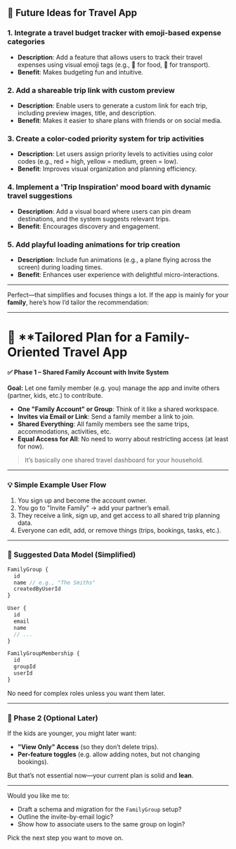 ## 📌 Future Ideas for Travel App

### 1. Integrate a travel budget tracker with emoji-based expense categories
* **Description**: Add a feature that allows users to track their travel expenses using visual emoji tags (e.g., 🍕 for food, 🚕 for transport).
* **Benefit**: Makes budgeting fun and intuitive.

### 2. Add a shareable trip link with custom preview
* **Description**: Enable users to generate a custom link for each trip, including preview images, title, and description.
* **Benefit**: Makes it easier to share plans with friends or on social media.

### 3. Create a color-coded priority system for trip activities
* **Description**: Let users assign priority levels to activities using color codes (e.g., red = high, yellow = medium, green = low).
* **Benefit**: Improves visual organization and planning efficiency.

### 4. Implement a 'Trip Inspiration' mood board with dynamic travel suggestions
* **Description**: Add a visual board where users can pin dream destinations, and the system suggests relevant trips.
* **Benefit**: Encourages discovery and engagement.

### 5. Add playful loading animations for trip creation
* **Description**: Include fun animations (e.g., a plane flying across the screen) during loading times.
* **Benefit**: Enhances user experience with delightful micro-interactions.

---

Perfect—that simplifies and focuses things a lot. If the app is mainly for your **family**, here’s how I’d tailor the recommendation:

---

# 🔧 **Tailored Plan for a Family-Oriented Travel App
#### ✅ Phase 1 – Shared Family Account with Invite System
**Goal:** Let one family member (e.g. you) manage the app and invite others (partner, kids, etc.) to contribute.
* **One "Family Account" or Group**: Think of it like a shared workspace.
* **Invites via Email or Link**: Send a family member a link to join.
* **Shared Everything**: All family members see the same trips, accommodations, activities, etc.
* **Equal Access for All**: No need to worry about restricting access (at least for now).

> It’s basically one shared travel dashboard for your household.

---

### 💡 Simple Example User Flow

1. You sign up and become the account owner.
2. You go to "Invite Family" → add your partner’s email.
3. They receive a link, sign up, and get access to all shared trip planning data.
4. Everyone can edit, add, or remove things (trips, bookings, tasks, etc.).

---

### 🧱 Suggested Data Model (Simplified)

```ts
FamilyGroup {
  id
  name // e.g., "The Smiths"
  createdByUserId
}

User {
  id
  email
  name
  // ...
}

FamilyGroupMembership {
  id
  groupId
  userId
}
```

No need for complex roles unless you want them later.

---

### 🧩 Phase 2 (Optional Later)

If the kids are younger, you might later want:

* **"View Only" Access** (so they don’t delete trips).
* **Per-feature toggles** (e.g. allow adding notes, but not changing bookings).

But that’s not essential now—your current plan is solid and **lean**.

---

Would you like me to:

* Draft a schema and migration for the `FamilyGroup` setup?
* Outline the invite-by-email logic?
* Show how to associate users to the same group on login?

Pick the next step you want to move on.

